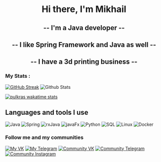 <h1 align="center">Hi there, I'm Mikhail</h1>
<h2 align="center">-- I'm a Java developer --</h2>
<h2 align="center">-- I like Spring Framework and Java as well --</h2>
<h2 align="center">-- I have a 3d printing business --</h2>

### My Stats :

[![GitHub Streak](https://streak-stats.demolab.com?user=pulkras&theme=neon&hide_border=true)](https://git.io/streak-stats)
![Github Stats](https://github-readme-stats.vercel.app/api?username=pulkras&show_icons=true&theme=onedark&hide_border=true&count_private=true)

[![pulkras wakatime stats](https://github-readme-stats.vercel.app/api/wakatime?username=pulkras&theme=radical)](https://wakatime.com/@pulkras)

## Languages and tools I use

![Java](https://img.shields.io/badge/-Java-red)
![Spring](https://img.shields.io/badge/-Spring-brightgreen?style-for-the-badge&logo=spring&logoColor=yellow)
![rxJava](https://img.shields.io/badge/-rxJava-blueviolet)
![javaFx](https://img.shields.io/badge/-javaFx-9cf)
![Python](https://img.shields.io/badge/-python-yellow?style-for-the-badge&logo=python&logoColor=darkblue)
![SQL](https://img.shields.io/badge/-SQL-black?style-for-the-badge&logo=postgresql&logoColor=yellow)
![Linux](https://img.shields.io/badge/-Linux-white?style-for-the-badge&logo=linux&logoColor=black)
![Docker](https://img.shields.io/badge/-Docker-ff96b4?style-for-the-badge&logo=docker&logoColor=informational)


<!--START_SECTION:waka-->
<!--END_SECTION:waka-->


### Follow me and my communities<br/>

[![My VK](https://img.shields.io/badge/-My_VK-black?style-for-the-badge&logo=vk&logoColor=informational)](https://vk.com/pulkras)
[![My Telegram](https://img.shields.io/badge/-MY_Telegram-white?style-for-the-badge&logo=telegram&logoColor=informational)](https://t.me/pulkras)
[![Community VK](https://img.shields.io/badge/-Community_VK-brightgreen?style-for-the-badge&logo=vk&logoColor=informational)](https://vk.com/pulkras_house)
[![Community Telegram](https://img.shields.io/badge/-Community_Telegram-violet?style-for-the-badge&logo=telegram&logoColor=informational)](https://t.me/pulkras_house)
[![Community Instagram](https://img.shields.io/badge/-Comunnity_Instagram-red?style-for-the-badge&logo=instagram&logoColor=brown)](https://www.instagram.com/pulkras_store)

